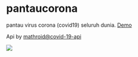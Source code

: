 # pantaucorona
pantau virus corona (covid19) seluruh dunia. [Demo](https://pantaucorona.now.sh/)

Api by [mathroid@covid-19-api](https://github.com/mathdroid/covid-19-api)

![](https://i.imgur.com/SCyCqTL.png)
